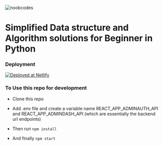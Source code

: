 ![noobcodes](https://socialify.git.ci/shelcia/noobcodes/image?description=1&font=Rokkitt&language=1&owner=1&pattern=Brick%20Wall&theme=Dark)


# Simplified Data structure and Algorithm solutions for Beginner in Python

### Deployment

[![Deployed at Netlify](https://www.netlify.com/img/deploy/button.svg)](https://noobcodes.netlify.app/)

### To Use this repo for development

- Clone this repo

- Add .env file and create a variable name REACT_APP_ADMINAUTH_API and REACT_APP_ADMINDASH_API (which are essentially the backend url endpoints)

- Then run <code>npm install</code>

- And finally <code>npm start</code>
